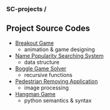 ### SC-projects /

## Project Source Codes
* [Breakout Game](https://github.com/mcdoul/sc-projects/tree/main/sc-projects/breakout_game)
  * animation & game designing
* [Name Popularity Searching System](https://github.com/mcdoul/sc-projects/tree/main/sc-projects/baby_name)
  * data structure
* [Boggle Game Solver](https://github.com/mcdoul/sc-projects/tree/main/sc-projects/boggle_game_solver)
  * recursive functions
* [Pedestrian Removing Application](https://github.com/mcdoul/sc-projects/tree/main/sc-projects/my_photoshop)
  * image processing
* [Hangman Game](https://github.com/mcdoul/sc-projects/tree/main/sc-projects/hangman_game)
  * python semantics & syntax
